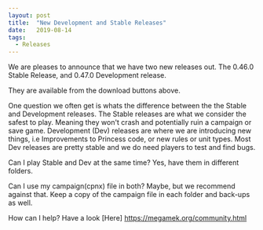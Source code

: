```yaml
---
layout: post
title:  "New Development and Stable Releases"
date:   2019-08-14
tags:
  - Releases
---
```

We are pleases to announce that we have two new releases out. The 0.46.0 Stable Release, and 0.47.0 Development release.

They are available from the download buttons above. 

One question we often get is whats the difference between the the Stable and Development releases.  The Stable releases are what we consider the safest to play. Meaning they won't crash and potentially ruin a campaign or save game. Development (Dev) releases are where we are introducing new things, i.e Improvements to Princess code, or new rules or unit types.  Most Dev releases are pretty stable and we do need players to test and find bugs.

Can I play Stable and Dev at the same time?
Yes, have them in different folders.

Can I use my campaign(cpnx) file in both?
Maybe, but we recommend against that. Keep a copy of the campaign file in each folder and back-ups as well.

How can I help?
Have a look [Here] https://megamek.org/community.html
